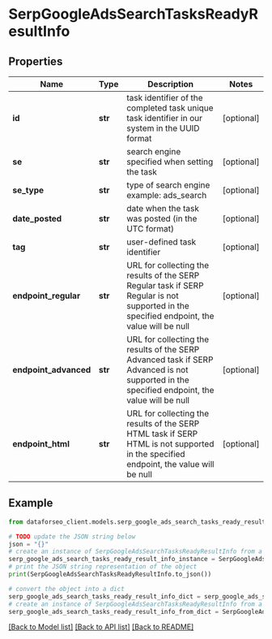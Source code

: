 # SerpGoogleAdsSearchTasksReadyResultInfo


## Properties

Name | Type | Description | Notes
------------ | ------------- | ------------- | -------------
**id** | **str** | task identifier of the completed task unique task identifier in our system in the UUID format | [optional] 
**se** | **str** | search engine specified when setting the task | [optional] 
**se_type** | **str** | type of search engine example: ads_search | [optional] 
**date_posted** | **str** | date when the task was posted (in the UTC format) | [optional] 
**tag** | **str** | user-defined task identifier | [optional] 
**endpoint_regular** | **str** | URL for collecting the results of the SERP Regular task if SERP Regular is not supported in the specified endpoint, the value will be null | [optional] 
**endpoint_advanced** | **str** | URL for collecting the results of the SERP Advanced task if SERP Advanced is not supported in the specified endpoint, the value will be null | [optional] 
**endpoint_html** | **str** | URL for collecting the results of the SERP HTML task if SERP HTML is not supported in the specified endpoint, the value will be null | [optional] 

## Example

```python
from dataforseo_client.models.serp_google_ads_search_tasks_ready_result_info import SerpGoogleAdsSearchTasksReadyResultInfo

# TODO update the JSON string below
json = "{}"
# create an instance of SerpGoogleAdsSearchTasksReadyResultInfo from a JSON string
serp_google_ads_search_tasks_ready_result_info_instance = SerpGoogleAdsSearchTasksReadyResultInfo.from_json(json)
# print the JSON string representation of the object
print(SerpGoogleAdsSearchTasksReadyResultInfo.to_json())

# convert the object into a dict
serp_google_ads_search_tasks_ready_result_info_dict = serp_google_ads_search_tasks_ready_result_info_instance.to_dict()
# create an instance of SerpGoogleAdsSearchTasksReadyResultInfo from a dict
serp_google_ads_search_tasks_ready_result_info_from_dict = SerpGoogleAdsSearchTasksReadyResultInfo.from_dict(serp_google_ads_search_tasks_ready_result_info_dict)
```
[[Back to Model list]](../README.md#documentation-for-models) [[Back to API list]](../README.md#documentation-for-api-endpoints) [[Back to README]](../README.md)


